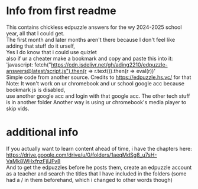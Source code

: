 # Info from first readme
This contains chickless edpuzzle answers for the wy 2024-2025 school year, all that I could get.  
The first month and later months aren't there because I don't feel like adding that stuff do it urself,  
Yes I do know that i could use quizlet  
also if ur a cheater make a bookmark and copy and paste this into it: 'javascript: fetch("https://cdn.jsdelivr.net/gh/ading2210/edpuzzle-answers@latest/script.js").then(r => r.text()).then(r => eval(r))'  
Simple code from another source. Credits to https://edpuzzle.hs.vc/ for that Note: It won't work on ur chromebook and ur school google acc because bookmark js is disabled,  
use another google acc and login with that google acc. The other tech stuff is in another folder
Another way is using ur chromebook's media player to skip vids.

# additional info
If you actually want to learn content ahead of time, i have the chapters here:
https://drive.google.com/drive/u/0/folders/1aeqMdSg8_u7sH-VaMk8WHxfnzFjIJFv8  
And to get the edpuzzles before he posts them, create an edpuzzle account as a teacher and search the titles that I have included in the folders (some had a / in them beforehand, which i changed to other words though)
